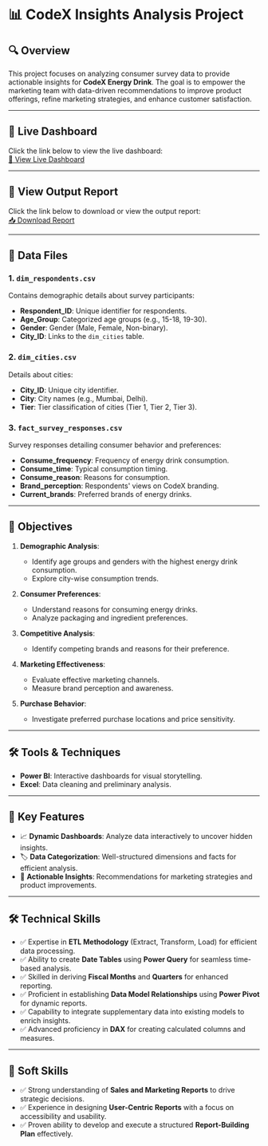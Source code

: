 # 📊 CodeX Insights Analysis Project  

## 🔍 Overview  
This project focuses on analyzing consumer survey data to provide actionable insights for **CodeX Energy Drink**. The goal is to empower the marketing team with data-driven recommendations to improve product offerings, refine marketing strategies, and enhance customer satisfaction.

---

## 🚀 Live Dashboard  
Click the link below to view the live dashboard:  
[🔗 View Live Dashboard](https://app.powerbi.com/view?r=eyJrIjoiZmQxNjdlN2QtMDA4My00NzVlLWFkMDEtYmUxNWUxZjZkZGViIiwidCI6ImM2ZTU0OWIzLTVmNDUtNDAzMi1hYWU5LWQ0MjQ0ZGM1YjJjNCJ9)  

---

## 📄 View Output Report  
Click the link below to download or view the output report:  
[📥 Download Report](https://github.com/sahilparab1408/Codex-Insight-Analysis/blob/main/Codex%20Insight%20Analysis%20Report.pdf)  

---

## 📂 Data Files  

### 1. **`dim_respondents.csv`**  
Contains demographic details about survey participants:  
- **Respondent_ID**: Unique identifier for respondents.  
- **Age_Group**: Categorized age groups (e.g., 15-18, 19-30).  
- **Gender**: Gender (Male, Female, Non-binary).  
- **City_ID**: Links to the `dim_cities` table.  

### 2. **`dim_cities.csv`**  
Details about cities:  
- **City_ID**: Unique city identifier.  
- **City**: City names (e.g., Mumbai, Delhi).  
- **Tier**: Tier classification of cities (Tier 1, Tier 2, Tier 3).  

### 3. **`fact_survey_responses.csv`**  
Survey responses detailing consumer behavior and preferences:  
- **Consume_frequency**: Frequency of energy drink consumption.  
- **Consume_time**: Typical consumption timing.  
- **Consume_reason**: Reasons for consumption.  
- **Brand_perception**: Respondents' views on CodeX branding.  
- **Current_brands**: Preferred brands of energy drinks.  

---

## 🎯 Objectives  

1. **Demographic Analysis**:  
   - Identify age groups and genders with the highest energy drink consumption.  
   - Explore city-wise consumption trends.  

2. **Consumer Preferences**:  
   - Understand reasons for consuming energy drinks.  
   - Analyze packaging and ingredient preferences.  

3. **Competitive Analysis**:  
   - Identify competing brands and reasons for their preference.  

4. **Marketing Effectiveness**:  
   - Evaluate effective marketing channels.  
   - Measure brand perception and awareness.  

5. **Purchase Behavior**:  
   - Investigate preferred purchase locations and price sensitivity.  

---

## 🛠️ Tools & Techniques  

- **Power BI**: Interactive dashboards for visual storytelling.  
- **Excel**: Data cleaning and preliminary analysis.  

---

## 📌 Key Features  

- 📈 **Dynamic Dashboards**: Analyze data interactively to uncover hidden insights.  
- 🏷️ **Data Categorization**: Well-structured dimensions and facts for efficient analysis.  
- 🤔 **Actionable Insights**: Recommendations for marketing strategies and product improvements.  

---

## 🛠️ Technical Skills  
- ✅ Expertise in **ETL Methodology** (Extract, Transform, Load) for efficient data processing.  
- ✅ Ability to create **Date Tables** using **Power Query** for seamless time-based analysis.  
- ✅ Skilled in deriving **Fiscal Months** and **Quarters** for enhanced reporting.  
- ✅ Proficient in establishing **Data Model Relationships** using **Power Pivot** for dynamic reports.  
- ✅ Capability to integrate supplementary data into existing models to enrich insights.  
- ✅ Advanced proficiency in **DAX** for creating calculated columns and measures.  

---

## 🤝 Soft Skills  
- ✅ Strong understanding of **Sales and Marketing Reports** to drive strategic decisions.  
- ✅ Experience in designing **User-Centric Reports** with a focus on accessibility and usability.   
- ✅ Proven ability to develop and execute a structured **Report-Building Plan** effectively.  
 
